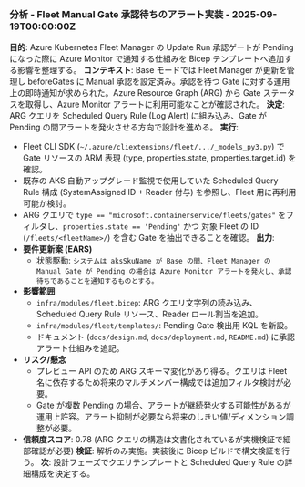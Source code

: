 ### 分析 - Fleet Manual Gate 承認待ちのアラート実装 - 2025-09-19T00:00:00Z
**目的**: Azure Kubernetes Fleet Manager の Update Run 承認ゲートが Pending になった際に Azure Monitor で通知する仕組みを Bicep テンプレートへ追加する影響を整理する。
**コンテキスト**: Base モードでは Fleet Manager が更新を管理し beforeGates に Manual 承認を設定済み。承認を待つ Gate に対する運用上の即時通知が求められた。Azure Resource Graph (ARG) から Gate ステータスを取得し、Azure Monitor アラートに利用可能なことが確認された。
**決定**: ARG クエリを Scheduled Query Rule (Log Alert) に組み込み、Gate が Pending の間アラートを発火させる方向で設計を進める。
**実行**:
- Fleet CLI SDK (`~/.azure/cliextensions/fleet/.../_models_py3.py`) で Gate リソースの ARM 表現 (type, properties.state, properties.target.id) を確認。
- 既存の AKS 自動アップグレード監視で使用していた Scheduled Query Rule 構成 (SystemAssigned ID + Reader 付与) を参照し、Fleet 用に再利用可能か検討。
- ARG クエリで `type == "microsoft.containerservice/fleets/gates"` をフィルタし、`properties.state == 'Pending'` かつ 対象 Fleet の ID (`/fleets/<fleetName>/`) を含む Gate を抽出できることを確認。
**出力**:
- **要件更新案 (EARS)**
  - 状態駆動: `システムは aksSkuName が Base の間、Fleet Manager の Manual Gate が Pending の場合は Azure Monitor アラートを発火し、承認待ちであることを通知するものとする。`
- **影響範囲**
  - `infra/modules/fleet.bicep`: ARG クエリ文字列の読み込み、Scheduled Query Rule リソース、Reader ロール割当を追加。
  - `infra/modules/fleet/templates/`: Pending Gate 検出用 KQL を新設。
  - ドキュメント (`docs/design.md`, `docs/deployment.md`, `README.md`) に承認アラート仕組みを追記。
- **リスク/懸念**
  - プレビュー API のため ARG スキーマ変化があり得る。クエリは Fleet 名に依存するため将来のマルチメンバー構成では追加フィルタ検討が必要。
  - Gate が複数 Pending の場合、アラートが継続発火する可能性があるが運用上許容。アラート抑制が必要なら将来のしきい値/ディメンション調整が必要。
- **信頼度スコア**: 0.78 (ARG クエリの構造は文書化されているが実機検証で細部確認が必要)
**検証**: 解析のみ実施。実装後に Bicep ビルドで構文検証を行う。
**次**: 設計フェーズでクエリテンプレートと Scheduled Query Rule の詳細構成を決定する。
